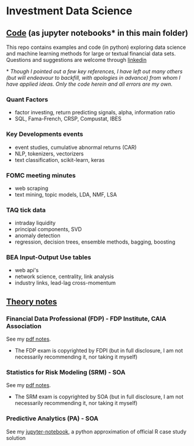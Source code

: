# Investment Data Science

## [Code](code) (as jupyter notebooks* in this main folder)

This repo contains examples and code (in python) exploring data science and machine learning methods
for large or textual financial data sets.  Questions and suggestions are welcome through
[linkedin](https://www.linkedin.com/in/terencelim)

\* _Though I pointed out a few key references, I have left out many others
(but will endeavour to backfill, with apologies in advance) from whom I have applied ideas.
Only the code herein and all errors are my own._ 

### Quant Factors
- factor investing, return predicting signals, alpha, information ratio
- SQL, Fama-French, CRSP, Compustat, IBES

### Key Developments events
- event studies, cumulative abnormal returns (CAR)
- NLP, tokenizers, vectorizers
- text classification, scikit-learn, keras

### FOMC meeting minutes
- web scraping
- text mining, topic models, LDA, NMF, LSA

### TAQ tick data
- intraday liquidity
- principal components, SVD
- anomaly detection
- regression, decision trees, ensemble methods, bagging, boosting

### BEA Input-Output Use tables
- web api's
- network science, centrality, link analysis
- industry links, lead-lag cross-momentum

## [Theory notes](notes)

### Financial Data Professional (FDP) - FDP Institute, CAIA Association
See my [pdf notes](https://terence-lim.github.io/notes/FDP.pdf).

- The FDP exam is copyrighted by FDPI
(but in full disclosure, I am not necessarily recommending it, nor taking it myself)

### Statistics for Risk Modeling (SRM) - SOA
See my [pdf notes](https://terence-lim.github.io/notes/SRM.pdf).

- The SRM exam is copyrighted by SOA
(but in full disclosure, I am not necessarily recommending it, nor taking it myself)

### Predictive Analytics (PA) - SOA
See my [jupyter-notebook](https://terence-lim.github.io/notes/PA.ipynb),
a python approximation of official R case study solution
